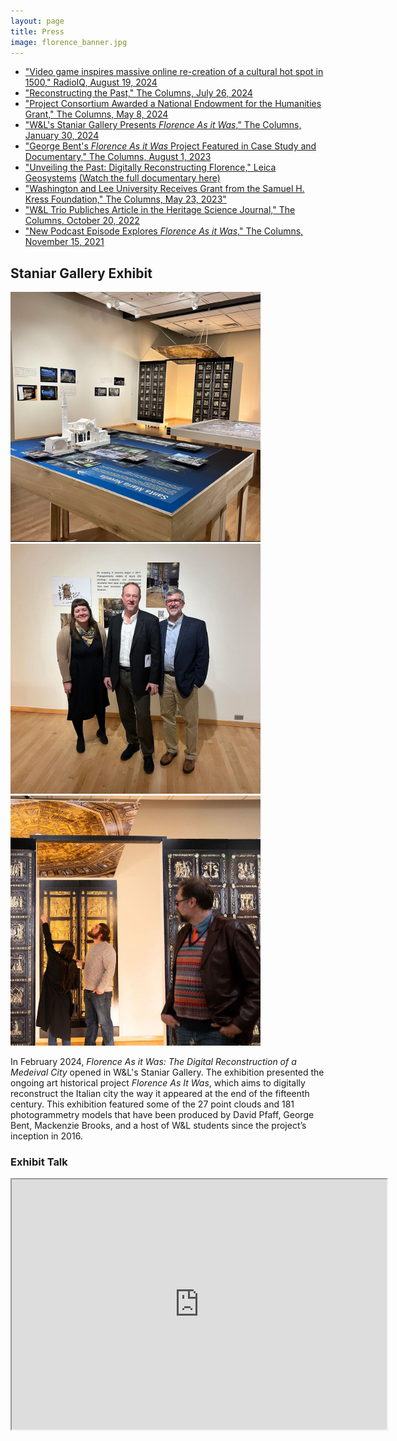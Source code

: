 ```yaml
---
layout: page
title: Press
image: florence_banner.jpg
---
```



* ["Video game inspires massive online re-creation of a cultural hot spot in 1500," RadioIQ, August 19, 2024](https://www.wvtf.org/news/2024-08-19/video-game-inspires-massive-online-re-creation-of-a-cultural-hot-spot-in-1500)
* ["Reconstructing the Past," The Columns, July 26, 2024](https://columns.wlu.edu/reconstructing-the-past/)
* ["Project Consortium Awarded a National Endowment for the Humanities Grant," The Columns, May 8, 2024](https://columns.wlu.edu/project-consortium-awarded-a-national-endowment-for-the-humanities-grant/)
* ["W&L's Staniar Gallery Presents _Florence As it Was_," The Columns, January 30, 2024](https://columns.wlu.edu/wls-staniar-gallery-presents-florence-as-it-was/)
* ["George Bent's _Florence As it Was_ Project Featured in Case Study and Documentary," The Columns, August 1, 2023](https://columns.wlu.edu/george-bents-florence-as-it-was-project-featured-in-case-study-and-documentary/)
* ["Unveiling the Past: Digitally Reconstructing Florence," Leica Geosystems](https://leica-geosystems.com/case-studies/reality-capture/florence-as-it-was)  [(Watch the full documentary here)](https://share.vidyard.com/watch/jdK9T3KQmcgaFsHEhLGJwQ?)
* ["Washington and Lee University Receives Grant from the Samuel H. Kress Foundation," The Columns, May 23, 2023"](https://columns.wlu.edu/washington-and-lee-university-receives-grant-from-the-samuel-h-kress-foundation/)
* ["W&L Trio Publiches Article in the Heritage Science Journal," The Columns, October 20, 2022](https://columns.wlu.edu/wl-trio-publishes-article-in-the-heritage-science-journal/)
* ["New Podcast Episode Explores _Florence As it Was_," The Columns, November 15, 2021](https://columns.wlu.edu/new-podcast-explores-florence-as-it-was/)


## Staniar Gallery Exhibit

  <div class="row">
    <div class="col">
    <img class="rounded" src="assets/images/staniar_tables.jpg" width="400x" height="400x">
  </div>
  <div class="col">
    <img class="rounded" src="assets/images/staniar_team.jpg" width="400x" height="400x">
  </div>
  <div class="col">
    <img class="rounded" src="assets/images/staniar_candid.jpeg" width="400x" height="400x">
  </div>
</div>

In February 2024, _Florence As it Was: The Digital Reconstruction of a Medeival City_ opened in W&L's Staniar Gallery. The exhibition presented the ongoing art historical project _Florence As It Was_, which aims to digitally reconstruct the Italian city the way it appeared at the end of the fifteenth century. This exhibition featured some of the 27 point clouds and 181 photogrammetry models that have been produced by David Pfaff, George Bent, Mackenzie Brooks, and a host of W&L students since the project’s inception in 2016.

### Exhibit Talk 
<iframe src="https://wlu.app.box.com/s/tu477lqrvlpclbbvzuwsrn38u8bhekpk" width="600x" height="400px">
